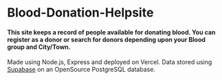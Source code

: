 # Blood-Donation-Helpsite

#### This site keeps a record of people available for donating blood. You can register as a donor or search for donors depending upon your Blood group and City/Town.
Made using Node.js, Express and deployed on Vercel. Data stored using [Supabase](https://github.com/supabase) on an OpenSource PostgreSQL database.

